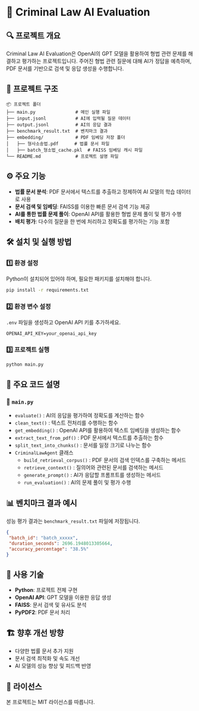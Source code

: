 # 📘 Criminal Law AI Evaluation

## 🔍 프로젝트 개요
Criminal Law AI Evaluation은 OpenAI의 GPT 모델을 활용하여 형법 관련 문제를 해결하고 평가하는 프로젝트입니다. 
주어진 형법 관련 질문에 대해 AI가 정답을 예측하며, PDF 문서를 기반으로 검색 및 응답 생성을 수행합니다.

## 📂 프로젝트 구조
```
📦 프로젝트 폴더
├── main.py               # 메인 실행 파일
├── input.jsonl           # AI에 입력될 질문 데이터
├── output.jsonl          # AI의 응답 결과
├── benchmark_result.txt  # 벤치마크 결과
├── embedding/            # PDF 임베딩 저장 폴더
│   ├── 형사소송법.pdf      # 법률 문서 파일
│   ├── batch_형소법_cache.pkl  # FAISS 임베딩 캐시 파일
└── README.md             # 프로젝트 설명 파일
```

## ⚙️ 주요 기능
- **법률 문서 분석**: PDF 문서에서 텍스트를 추출하고 정제하여 AI 모델의 학습 데이터로 사용
- **문서 검색 및 임베딩**: FAISS를 이용한 빠른 문서 검색 기능 제공
- **AI를 통한 법률 문제 풀이**: OpenAI API를 활용한 형법 문제 풀이 및 평가 수행
- **배치 평가**: 다수의 질문을 한 번에 처리하고 정확도를 평가하는 기능 포함

## 🛠️ 설치 및 실행 방법
### 1️⃣ 환경 설정
Python이 설치되어 있어야 하며, 필요한 패키지를 설치해야 합니다.
```sh
pip install -r requirements.txt
```

### 2️⃣ 환경 변수 설정
`.env` 파일을 생성하고 OpenAI API 키를 추가하세요.
```
OPENAI_API_KEY=your_openai_api_key
```

### 3️⃣ 프로젝트 실행
```sh
python main.py
```

## 📌 주요 코드 설명
### 📜 `main.py`
- `evaluate()` : AI의 응답을 평가하여 정확도를 계산하는 함수
- `clean_text()` : 텍스트 전처리를 수행하는 함수
- `get_embedding()` : OpenAI API를 활용하여 텍스트 임베딩을 생성하는 함수
- `extract_text_from_pdf()` : PDF 문서에서 텍스트를 추출하는 함수
- `split_text_into_chunks()` : 문서를 일정 크기로 나누는 함수
- `CriminalLawAgent` 클래스
  - `build_retrieval_corpus()` : PDF 문서의 검색 인덱스를 구축하는 메서드
  - `retrieve_context()` : 질의어와 관련된 문서를 검색하는 메서드
  - `generate_prompt()` : AI가 응답할 프롬프트를 생성하는 메서드
  - `run_evaluation()` : AI의 문제 풀이 및 평가 수행

## 📊 벤치마크 결과 예시
성능 평가 결과는 `benchmark_result.txt` 파일에 저장됩니다. 

```json
{
 "batch_id": "batch_xxxxx",
 "duration_seconds": 2696.1948013305664,
 "accuracy_percentage": "38.5%"
}
```

## 📌 사용 기술
- **Python**: 프로젝트 전체 구현
- **OpenAI API**: GPT 모델을 이용한 응답 생성
- **FAISS**: 문서 검색 및 유사도 분석
- **PyPDF2**: PDF 문서 처리

## 🏗️ 향후 개선 방향
- 다양한 법률 문서 추가 지원
- 문서 검색 최적화 및 속도 개선
- AI 모델의 성능 향상 및 피드백 반영

## 📄 라이선스
본 프로젝트는 MIT 라이선스를 따릅니다.
